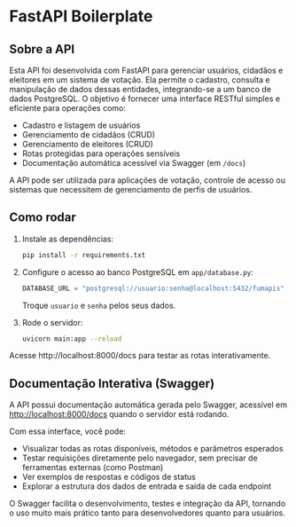 # FastAPI Boilerplate

## Sobre a API

Esta API foi desenvolvida com FastAPI para gerenciar usuários, cidadãos e eleitores em um sistema de votação. Ela permite o cadastro, consulta e manipulação de dados dessas entidades, integrando-se a um banco de dados PostgreSQL. O objetivo é fornecer uma interface RESTful simples e eficiente para operações como:

- Cadastro e listagem de usuários
- Gerenciamento de cidadãos (CRUD)
- Gerenciamento de eleitores (CRUD)
- Rotas protegidas para operações sensíveis
- Documentação automática acessível via Swagger (em `/docs`)

A API pode ser utilizada para aplicações de votação, controle de acesso ou sistemas que necessitem de gerenciamento de perfis de usuários.

## Como rodar

1. Instale as dependências:
   ```bash
   pip install -r requirements.txt
   ```

2. Configure o acesso ao banco PostgreSQL em `app/database.py`:
   ```python
   DATABASE_URL = "postgresql://usuario:senha@localhost:5432/fumapis"
   ```
   Troque `usuario` e `senha` pelos seus dados.

3. Rode o servidor:
   ```bash
   uvicorn main:app --reload
   ```

Acesse http://localhost:8000/docs para testar as rotas interativamente.

## Documentação Interativa (Swagger)

A API possui documentação automática gerada pelo Swagger, acessível em [http://localhost:8000/docs](http://localhost:8000/docs) quando o servidor está rodando.

Com essa interface, você pode:

- Visualizar todas as rotas disponíveis, métodos e parâmetros esperados
- Testar requisições diretamente pelo navegador, sem precisar de ferramentas externas (como Postman)
- Ver exemplos de respostas e códigos de status
- Explorar a estrutura dos dados de entrada e saída de cada endpoint

O Swagger facilita o desenvolvimento, testes e integração da API, tornando o uso muito mais prático tanto para desenvolvedores quanto para usuários.

